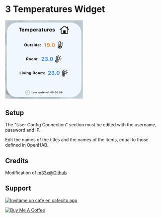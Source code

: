 # 3 Temperatures Widget

<img src="screenshot.png" alt="Widget" width="250" >

## Setup

The "User Config Connection" section must be edited with the username, password and IP.

Edit the names of the titles and the names of the items, equal to those defined in OpenHAB.

## Credits

Modification of [m33x@Github](https://gist.github.com/m33x/62f6e8f6eab546e4b3a854695ea8c3a8)

## Support

[![Invitame un café en cafecito.app](https://cdn.cafecito.app/imgs/buttons/button_5.svg)](https://cafecito.app/sebasanblas)

<a href="https://www.buymeacoffee.com/sebasanblas" target="_blank"><img src="https://cdn.buymeacoffee.com/buttons/v2/default-yellow.png" alt="Buy Me A Coffee" height="41" width="174" ></a>
